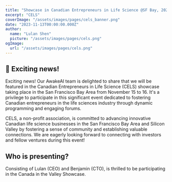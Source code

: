 ```yaml
---
title: "Showcase in Canadian Entrepreneurs in Life Science @SF Bay, 2023"
excerpt: "CELS"
coverImage: "/assets/images/pages/cels_banner.png"
date: "2023-11-13T00:00:00.000Z"
author:
  name: "Lulan Shen"
  picture: "/assets/images/pages/cels.png"
ogImage:
  url: "/assets/images/pages/cels.png"
---
```


📣 Exciting news!
---

Exciting news! Our AwakeAI team is delighted to share that we will be featured in the Canadian Entrepreneurs in Life Science (CELS) showcase taking place in the San Francisco Bay Area from November 15 to 16. It's a privilege to participate in this significant event dedicated to fostering Canadian entrepreneurs in the life sciences industry through dynamic programming and engaging forums.

CELS, a non-profit association, is committed to advancing innovative Canadian life science businesses in the San Francisco Bay Area and Silicon Valley by fostering a sense of community and establishing valuable connections. We are eagerly looking forward to connecting with investors and fellow ventures during this event!

Who is presenting?
---

Consisting of Lulan (CEO) and Benjamin (CTO), is thrilled to be participating in the Canada in the Valley Showcase.

